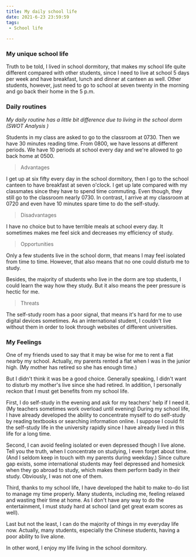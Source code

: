 ```yaml
---
title: My daily school life
date: 2021-6-23 23:59:59
tags:
 - School life
 
---
```


### My unique school life

Truth to be told, I lived in school dormitory, that makes my school life quite different compared with other students, since I need to live at school 5 days per week and have breakfast, lunch and dinner at canteen as well. Other students, however, just need to go to school at seven twenty in the morning and go back their home in the 5 p.m.

### Daily routines

*My daily routine has a little bit difference due to living in the school dorm (SWOT Analysis )*

 Students in my class are asked to go to the classroom at 0730. Then we have 30 minutes reading time. From 0800, we have lessons at different periods. We have 10 periods at school every day and we're allowed to go back home at 0500.


> Advantages

I get up at six fifty every day in the school dormitory, then I go to the school canteen to have breakfast at seven o'clock. I get up late compared with my classmates since they have to spend time commuting. Even though, they still go to the classroom nearly 0730. In contrast, I arrive at my classroom at 0720 and even have 10 minutes spare time to do the self-study.

> Disadvantages

I have no choice but to have terrible meals at school every day. It sometimes makes me feel sick and decreases my efficiency of study.

> Opportunities

Only a few students live in the school dorm, that means I may feel isolated from time to time. However, that also means that no one could disturb me to study.

Besides, the majority of students who live in the dorm are top students, I could learn the way how they study. But it also means the peer pressure is hectic for me.

> Threats

The self-study room has a poor signal, that means it's hard for me to use digital devices sometimes. As an international student, I couldn't live without them in order to look through websites of different universities.

### My Feelings

One of my friends used to say that it may be wise for me to rent a flat nearby my school. Actually, my parents rented a flat when I was in the junior high. (My mother has retired so she has enough time.)

But I didn't think it was be a good choice. Generally speaking, I didn't want to disturb my mother's live since she had retired. In addition, I personally reckon that I must get benefits from my school life. 

First, I do self-study in the evening and ask for my teachers' help if I need it. (My teachers sometimes work overload until evening) During my school life, I have already developed the ability to concentrate myself to do self-study by reading textbooks or searching information online. I suppose I could fit the self-study life in the university rapidly since I have already lived in this life for a long time.

Second, I can avoid feeling isolated or even depressed though I live alone. Tell you the truth, when I concentrate on studying, I even forget about time. (And I seldom keep in touch with my parents during weekday.)  Since culture gap exists, some international students may feel depressed and homesick when they go abroad to study, which makes them perform badly in their study. Obviously, I was not one of them.


Third, thanks to my school life, I have developed the habit to make to-do list to manage my time properly. Many students, including me, feeling relaxed and wasting their time at home. 
As I don't have any way to do the entertainment, I must study hard at school (and get great exam scores as well).

Last but not the least, I can do the majority of things in my everyday life now. Actually, many students, especially the Chinese students, having a poor ability to live alone.

In other word, I enjoy my life living in the school dormitory.
